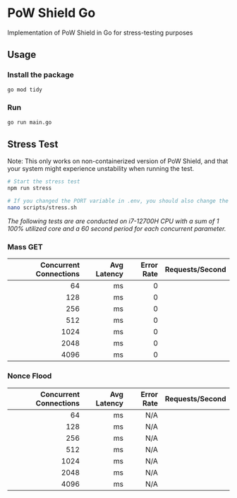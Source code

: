# PoW Shield Go

Implementation of PoW Shield in Go for stress-testing purposes

## Usage

### Install the package

```bash
go mod tidy
```

### Run

```bash
go run main.go
```

## Stress Test

Note: This only works on non-containerized version of PoW Shield, and that your system might experience unstability when running the test.

```bash
# Start the stress test
npm run stress

# If you changed the PORT variable in .env, you should also change the target variable in the stress test script
nano scripts/stress.sh
```

_The following tests are are conducted on i7-12700H CPU with a sum of 1 100% utilized core and a 60 second period for each concurrent parameter._

### Mass GET

| Concurrent Connections | Avg Latency | Error Rate | Requests/Second |
| ---------------------: | ----------: | ---------: | --------------: |
|                     64 |          ms |          0 |                 |
|                    128 |          ms |          0 |                 |
|                    256 |          ms |          0 |                 |
|                    512 |          ms |          0 |                 |
|                   1024 |          ms |          0 |                 |
|                   2048 |          ms |          0 |                 |
|                   4096 |          ms |          0 |                 |

### Nonce Flood

| Concurrent Connections | Avg Latency | Error Rate | Requests/Second |
| ---------------------: | ----------: | ---------: | --------------: |
|                     64 |          ms |        N/A |                 |
|                    128 |          ms |        N/A |                 |
|                    256 |          ms |        N/A |                 |
|                    512 |          ms |        N/A |                 |
|                   1024 |          ms |        N/A |                 |
|                   2048 |          ms |        N/A |                 |
|                   4096 |          ms |        N/A |                 |
